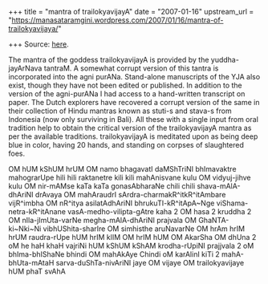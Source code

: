 +++
title = "mantra of trailokyavijayA"
date = "2007-01-16"
upstream_url = "https://manasataramgini.wordpress.com/2007/01/16/mantra-of-trailokyavijaya/"

+++
Source: [here](https://manasataramgini.wordpress.com/2007/01/16/mantra-of-trailokyavijaya/).

The mantra of the goddess trailokyavijayA is provided by the
yuddha-jayArNava tantraM. A somewhat corrupt version of this tantra is
incorporated into the agni purANa. Stand-alone manuscripts of the YJA
also exist, though they have not been edited or published. In addition
to the version of the agni-purANa I had access to a hand-written
transcript on paper. The Dutch explorers have recovered a corrupt
version of the same in their collection of Hindu mantras known as
stuti-s and stava-s from Indonesia (now only surviving in Bali). All
these with a single input from oral tradition help to obtain the
critical version of the trailokyavijayA mantra as per the available
traditions. trailokyavijayA is meditated upon as being deep blue in
color, having 20 hands, and standing on corpses of slaughtered foes.

OM hUM kShUM hrUM OM namo bhagavatI daMShTriNI bhImavaktre mahograrUpe
hili hili raktanetre kili kili mahAnisvane kulu OM vidyuj-jihve kulu OM
nir-mAMse kaTa kaTa gonasAbharaNe chili chili shava-mAlA-dhAriNI drAvaya
OM mahAraudrI sArdra-charmakR^itkR^itAmbare vijR^imbha OM nR^itya
asilatAdhAriNI bhrukuTI-kR^itApA\~Nge viShama-netra-kR^itAnane
vasA-medho-vilipta-gAtre kaha 2 OM hasa 2 kruddha 2 OM nIla-jImUta-varNe
megha-mAlA-dhAriNI prajvala OM GhaNTA-ki\~Nki\~Ni vibhUShita-sharIre OM
simhisthe aruNavarNe OM hrAm hrIM hrUM raudra-rUpe hUM hrIM klIM OM hrIM
hUM OM AkarSha OM dhUna 2 oM he haH khaH vajriNi hUM kShUM kShAM
krodha-rUpiNI prajjvala 2 oM bhIma-bhIShaNe bhindi OM mahAkAye Chindi oM
karAlinI kiTi 2 mahA-bhUta-mAtaH sarva-duShTa-nivAriNI jaye OM vijaye OM
trailokyavijaye hUM phaT svAhA

